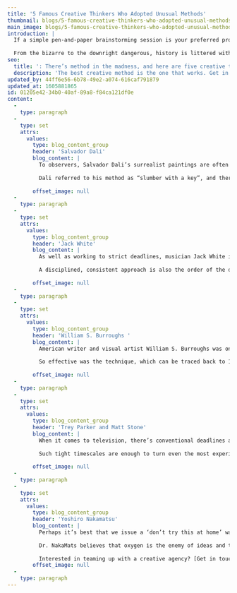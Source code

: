 ```yaml
---
title: '5 Famous Creative Thinkers Who Adopted Unusual Methods'
thumbnail: blogs/5-famous-creative-thinkers-who-adopted-unusual-methods/23-thumbnail-image.jpg
main_image: blogs/5-famous-creative-thinkers-who-adopted-unusual-methods/23-main-image.jpg
introduction: |
  If a simple pen-and-paper brainstorming session is your preferred process for unlocking new ideas, then so be it. After all, the best creative method is the one that works. But for every run-of-the-mill approach, there’s always something a little more… unorthodox.
  
  From the bizarre to the downright dangerous, history is littered with those who decided to go against the creative grain. Surprisingly in most cases, there’s method in the madness – here are five creative thinkers who prove it...
seo:
  title: ': There’s method in the madness, and here are five creative thinkers who prove it…'
  description: 'The best creative method is the one that works. Get in touch with our team today on 01253 297900.'
updated_by: 44ff6e56-6b78-49e2-a074-616caf791879
updated_at: 1605881865
id: 01205e42-34b0-40af-89a8-f84ca121df0e
content:
  -
    type: paragraph
  -
    type: set
    attrs:
      values:
        type: blog_content_group
        header: 'Salvador Dali'
        blog_content: |
          To observers, Salvador Dali’s surrealist paintings are often like looking into a dream, which makes perfect sense considering the creative technique that the Spanish artist opted to employ. Dali was interested in how ideas formed in between the phases of sleeping and waking up. He would sit in a chair holding a spoon over a plate which lay on the floor. In a relaxed state, Dali would begin to fall asleep. As soon as he slipped into a slumber, the spoon would clatter against the plate, jolting Dali awake, after which he would quickly record what he saw. 
          
          Dali referred to his method as “slumber with a key”, and there’s certainly some science behind the approach. The hypnagogic state – the point in between waking and dreaming – is often where the imagination is at its most fluid and can therefore form links between unusual and unconnected concepts more freely. Hypnagogia is not everyone’s cup of tea, though – despite its ability to trigger vivid and imaginative ideas, it runs the risk of inducing disturbing hallucinations.
          
        offset_image: null
  -
    type: paragraph
  -
    type: set
    attrs:
      values:
        type: blog_content_group
        header: 'Jack White'
        blog_content: |
          As well as working to strict deadlines, musician Jack White is a big believer in the idea that self-imposed constraints can help to harness creativity. Whilst recording music for The White Stripes, White tried to limit the number of instruments per song to just three, feeling that an unlimited range of options would result in him taking creativity for granted. “Telling yourself you have all the time in the world, you have all the money in the world, you have all the colours in the palette you want, anything you want – that just kills creativity.”
          
          A disciplined, consistent approach is also the order of the day for White, who stresses the importance of practicing being creative even when we don’t feel the inspiration or motivation to do so. 
          
        offset_image: null
  -
    type: paragraph
  -
    type: set
    attrs:
      values:
        type: blog_content_group
        header: 'William S. Burroughs '
        blog_content: |
          American writer and visual artist William S. Burroughs was one of the founders of the Beat Generation, a literary movement which heavily influenced culture in 1950s America. Burroughs, whose grandfather was a famous inventor, popularised the method of textual and visual manipulation as a means of freeing the mind from conventional thinking. He would cut a page into four sections and rearrange each piece to form a new page which would say something completely different. 
          
          So effective was the technique, which can be traced back to 1920s Dadaism (a movement which focused on rejecting reasoning, logic and aesthetic), that it was adopted by David Bowie in the early 1970s as part of his song writing process. With a near-infinite number of outcomes, the cut-up technique is a tried and tested way of seeking out some unexpected creative inspiration.  
          
        offset_image: null
  -
    type: paragraph
  -
    type: set
    attrs:
      values:
        type: blog_content_group
        header: 'Trey Parker and Matt Stone'
        blog_content: |
          When it comes to television, there’s conventional deadlines and there’s South Park deadlines. Where most would try to leave themselves a comfortable amount of time to review and make final tweaks to a project, South Park creators Trey Parker and Matt Stone like to cut things much finer. Each new episode is created, from the brainstorming phase right through to the final outcome, in the week leading up to its release. On occasion, episodes have even been handed over just hours before the show is due to air. 
          
          Such tight timescales are enough to turn even the most experienced creative into a nervous wreck, but the duo often speak of how a hectic week of production is perfectly normal to them, since it results in wild ideas and spontaneous outcomes (and what would South Park be without those?). Things haven’t always gone quite so smoothly, though. In 2013, a power cut at South Park Studios shut down production of the latest episode, forcing Comedy Central to air an old episode in its place.
          
        offset_image: null
  -
    type: paragraph
  -
    type: set
    attrs:
      values:
        type: blog_content_group
        header: 'Yoshiro Nakamatsu'
        blog_content: |
          Perhaps it’s best that we issue a ‘don’t try this at home’ warning with this one. Yoshiro Nakamatsu might be the least well-known creative on this list, but the 90-year-old Japanese inventor has over 3500 patents to his name. Known affectionately as Dr. NakaMats, he claims to have invented the floppy disk in 1952 (though this has been disputed in the past by computer giant IBM).
          
          Dr. NakaMats believes that oxygen is the enemy of ideas and that depriving the brain of it is the key to unlocking creative potential. His process involves spending lots of time underwater holding his breath. Ideas, he says, often come “0.5 seconds before death”. A quick scribble on an underwater notepad (invented by Dr. NakaMats, of course) and he returns to the surface with the conceptual beginnings of his latest brainchild. Although we’d probably steer clear of almost drowning ourselves in pursuit of creative perfection, it’s hard to make a case against such inventions as Dr. NakaMats’ PyonPyon jumping shoes (yes, with built-in springs) and self-defence wig (instructions: swing towards your aggressor).
          
          Interested in teaming up with a creative agency? [Get in touch with our team today.](/contact) 
        offset_image: null
  -
    type: paragraph
---
```

